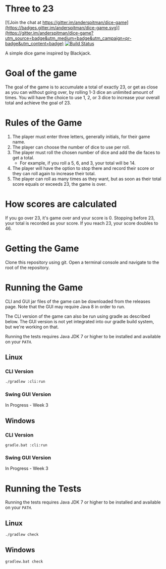 # Three to 23

[![Join the chat at https://gitter.im/anderspitman/dice-game](https://badges.gitter.im/anderspitman/dice-game.svg)](https://gitter.im/anderspitman/dice-game?utm_source=badge&utm_medium=badge&utm_campaign=pr-badge&utm_content=badge)
[![Build Status](https://travis-ci.org/anderspitman/dice-game.svg?branch=master)](https://travis-ci.org/anderspitman/dice-game)

A simple dice game inspired by Blackjack.

# Goal of the game
The goal of the game is to accumulate a total of exactly 23, or get as close as you can without going over, by rolling 1-3 dice an unlimited amount of times. You will have the choice to use 1, 2, or 3 dice to increase your overall total and achieve the goal of 23.

# Rules of the Game
1.  The player must enter three letters, generally initials, for their game name.
2.  The player can choose the number of dice to use per roll.
3.  The player must roll the chosen number of dice and add the die faces to get a total.
    - For example, if you roll a 5, 6, and 3, your total will be 14.
4.  The player will have the option to stop there and record their score or they can roll again to increase their total.
5.  The player can roll as many times as they want, but as soon as their total score equals or exceeds 23, the game is over.

# How scores are calculated
If you go over 23, it's game over and your score is 0.
Stopping before 23, your total is recorded as your score.
If you reach 23, your score doubles to 46.

# Getting the Game

Clone this repository using git. Open a terminal console and navigate to the
root of the repository.

# Running the Game

CLI and GUI jar files of the game can be downloaded from the releases page.
Note that the GUI may require Java 8 in order to run.

The CLI version of the game can also be run using gradle as described below.
The GUI version is not yet integrated into our gradle build system, but
we're working on that.

Running the tests requires Java JDK 7 or higher to be installed and available
on your `PATH`.

## Linux

### CLI Version

```bash
./gradlew :cli:run
```

### Swing GUI Version

In Progress - Week 3

## Windows

### CLI Version

```
gradle.bat :cli:run
```

### Swing GUI Version

In Progress - Week 3

# Running the Tests

Running the tests requires Java JDK 7 or higher to be installed and available
on your `PATH`.

## Linux

```bash
./gradlew check 
```
## Windows

```
gradlew.bat check
```
